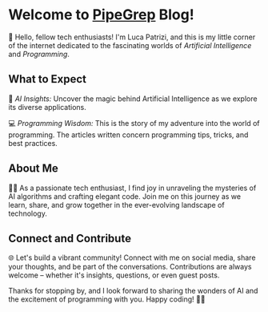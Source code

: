 # Welcome to [PipeGrep](https://patrizi-luca.github.io/)  Blog!

🚀 Hello, fellow tech enthusiasts! I'm Luca Patrizi, and this is my little corner of the internet dedicated to the fascinating worlds of *Artificial Intelligence* and *Programming*.

## What to Expect

🤖 *AI Insights:* Uncover the magic behind Artificial Intelligence as we explore its diverse applications.

💻 *Programming Wisdom:* This is the story of my adventure into the world of programming. The articles written concern programming tips, tricks, and best practices.

## About Me

🧑‍💻 As a passionate tech enthusiast, I find joy in unraveling the mysteries of AI algorithms and crafting elegant code. Join me on this journey as we learn, share, and grow together in the ever-evolving landscape of technology.

## Connect and Contribute

🌐 Let's build a vibrant community! Connect with me on social media, share your thoughts, and be part of the conversations. Contributions are always welcome – whether it's insights, questions, or even guest posts.

Thanks for stopping by, and I look forward to sharing the wonders of AI and the excitement of programming with you. Happy coding! 🚀✨

